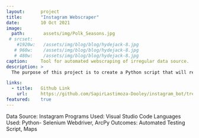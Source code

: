 ```yaml
---
layout:      project
title:       "Instagram Webscraper"
date:        10 Oct 2021
image:
  path:       assets/img/Polk_Seasons.jpg
 # srcset:
    #1920w:   /assets/img/blog/blog/hydejack-8.jpg
   # 960w:    /assets/img/blog/blog/hydejack-8.jpg
   # 480w:    /assets/img/blog/blog/hydejack-8.jpg
caption:     Tool for automated webscraping of irregular data source.
description: >
  The purpose of this project is to create a Python script that will read an Instagram feed and collect information based on user-inputted criteria. This script is intended to solve the challenge of collecting customer-related information through Instagram at a large scale. With this script, the user should be able to simply run the program; the program will log in to a specified account and collect information, in this case: location data of users that fit a specific set of criteria. In this proposal we shall lay out the specific functions of the script as well as the criteria that will drive data collection. With this script, the user will have their stresses alleviated in regards to the marketing aspect of their company.

links:
  - title:   Github Link
    url:     https://github.com/SapirLastimoza-Dooley/instagram_bot/tree/master
featured:    true
---
```


Data Source: Instagram
Programs Used: Visual Studio Code
Languages Used: Python- Selenium Webdriver, ArcPy
Outcomes: Automated Testing Script, Maps